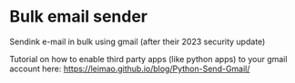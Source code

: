 # Bulk email sender
Sendink e-mail in bulk using gmail (after their 2023 security update)

Tutorial on how to enable third party apps (like python apps) to your gmail account here: https://leimao.github.io/blog/Python-Send-Gmail/
